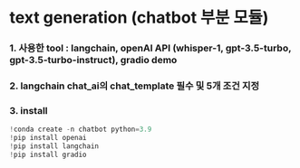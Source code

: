 # text generation (chatbot 부분 모듈)

### 1. 사용한 tool : langchain, openAI API (whisper-1, gpt-3.5-turbo, gpt-3.5-turbo-instruct), gradio demo

### 2. langchain chat_ai의 chat_template 필수 및 5개 조건 지정

### 3. install
``` py
!conda create -n chatbot python=3.9
!pip install openai
!pip install langchain
!pip install gradio
```
